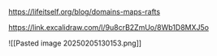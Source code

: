 https://lifeitself.org/blog/domains-maps-rafts

https://link.excalidraw.com/l/9u8crB2ZmUo/8Wb1D8MXJ5o

![[Pasted image 20250205130153.png]]